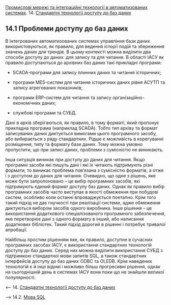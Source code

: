[Промислові мережі та інтеграційні технології в автоматизованих системах](README.md). 14. [Стандартні технології доступу до баз даних](14.md)

## 14.1 Проблеми доступу до баз даних

В інтегрованих автоматизованих системах управління бази даних використовуються, як правило, для ведення історії подій та збереження значень даних для трендів. В цьому контексті можна виділити два способи доступу до даних: для запису та для читання. В області ІАСУ як правило доступаються до архівних баз даних такі прикладні програми:

-    SCADA-програми для запису плинних даних та читання історичних;

-    програми MES-систем для читання історичних даних рівня АСУТП та запису агрегованих показників;

-    програми ERP-систем для читання та запису організаційно-економічних даних;

-    службові програми та СУБД.

Дані в архів зберігаються, як правило, в тому форматі, який пропонує прикладна програма (наприклад SCADA). Тобто тип архіву та формат записуваних даних диктується вимогами цього програмного засобу, або вибирається з ряду стандартних. Рідше є можливість в корегуванні розміщення, типу та формату бази даних. Тому можна умовно пропустити, що при записі даних, проблеми з сумісністю не виникають.

Інша ситуація виникає при доступу до даних для читання. Якщо програмні засоби які пишуть дані і які їх читають підтримують різні формати, то виникає проблема пов’язана з сумісністю форматів, а отже і з доступом до даних для читання. Очевидно, що одне з рішень, яке може бути запропоновано – це вибір програмних засобів, які підтримують єдиний формат доступу баз даних. Однак як правило вибір програмних засобів часто виступає в якості обмеження при побудові систем, особливо коли останні впроваджується поетапно. Крім того такий підхід не дає гнучкості при реалізації системи, адже обмеження диктуються вибором засобів одного виробника. Інше рішення – це використання додаткового спеціалізованого програмного забезпечення, яке перетворює дані з одного формату в інший, або написання додаткових бібліотек. Такий підхід дорогий в рішенні і потребує тривалої апробації. 

Найбільш простим рішенням яке, як правило, доступне в сучасних програмних засобах ІАСУ, є використання стандартних технологій доступу до баз даних. Серед них можна виділити використання СУБД з підтримкою стандартної мови запитів SQL, а також стандартних інтерфейсів доступу до баз даних ODBC та OLEDB. Крім наведених технологій є й інші відомі і можливо більш прогресивні рішення, однак на сьогоднішній день в системах ІАСУ вони поки що не знайшли великої популярності.



<-- 14. [Стандартні технології доступу до баз даних](14.md)

--> 14.2. [Мова SQL](14_2.md)  